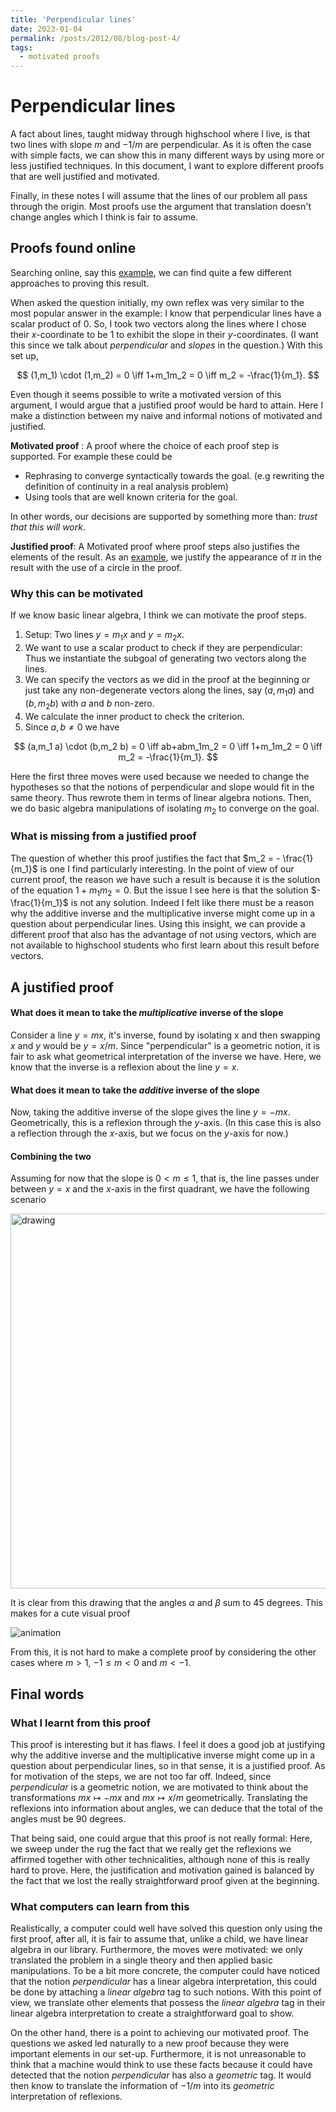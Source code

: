 ```yaml
---
title: 'Perpendicular lines'
date: 2023-01-04
permalink: /posts/2012/08/blog-post-4/
tags:
  - motivated proofs
---
```


Perpendicular lines
=====
A fact about lines, taught midway through highschool where I live, is that two lines with slope $m$ and $-1/m$ are perpendicular. As it is often the case with simple facts, we can show this in many different ways by using more or less justified techniques. In this document, I want to explore different proofs that are well justified and motivated.

Finally, in these notes I will assume that the lines of our problem all pass through the origin. Most proofs use the argument that translation doesn't change angles which I think is fair to assume.

## Proofs found online
Searching online, say this [example](https://math.stackexchange.com/questions/519620/explain-why-perpendicular-lines-have-negative-reciprocal-slopes), we can find quite a few different approaches to proving this result. 

When asked the question initially, my own reflex was very similar to the most popular answer in the example: I know that perpendicular lines have a scalar product of $0$. So, I took two vectors along the lines where I chose their $x$-coordinate to be $1$ to exhibit the slope in their $y$-coordinates. (I want this since we talk about *perpendicular* and *slopes* in the question.) With this set up, 

$$ (1,m_1) \cdot (1,m_2) = 0 \iff 1+m_1m_2 = 0 \iff m_2 = -\frac{1}{m_1}. $$

Even though it seems possible to write a motivated version of this argument, I would argue that a justified proof would be hard to attain. Here I make a distinction between my naive and informal notions of motivated and justified.

**Motivated proof** : A proof where the choice of each proof step is supported. For example these could be
- Rephrasing to converge syntactically towards the goal. (e.g rewriting the definition of continuity in a real analysis problem)
- Using tools that are well known criteria for the goal.

In other words, our decisions are supported by something more than: *trust that this will work*.

**Justified proof**: A Motivated proof where proof steps also justifies the elements of the result.
As an [example](https://www.youtube.com/watch?v=8GPy_UMV-08), we justify the appearance of $\pi$ in the result with the use of a circle in the proof.  

### Why this can be motivated
If we know basic linear algebra, I think we can motivate the proof steps.

1. Setup: Two lines $y=m_1 x$ and $y = m_2 x$.
2. We want to use a scalar product to check if they are perpendicular: Thus we instantiate the subgoal of generating two vectors along the lines.
3. We can specify the vectors as we did in the proof at the beginning or just take any non-degenerate vectors along the lines, say $(a,m_1 a)$ and $(b,m_2 b)$ with $a$ and $b$ non-zero.
4. We calculate the inner product to check the criterion.
5. Since $a,b \neq 0$ we have

$$ (a,m_1 a) \cdot (b,m_2 b) = 0 \iff ab+abm_1m_2 = 0 \iff 1+m_1m_2 = 0 \iff m_2 = -\frac{1}{m_1}. $$

Here the first three moves were used because we needed to change the hypotheses so that the notions of perpendicular and slope would fit in the same theory. Thus rewrote them in terms of linear algebra notions.
Then, we do basic algebra manipulations of isolating $m_2$ to converge on the goal.

### What is missing from a justified proof
The question of whether this proof justifies the fact that  $m_2 = - \frac{1}{m_1}$ is one I find particularly interesting. In the point of view of our current proof, the reason we have such a result is because it is the solution of the equation $1+m_1m_2 = 0$. But the issue I see here is that the solution $-\frac{1}{m_1}$ is not any solution. Indeed I felt like there must be a reason why the additive inverse and the multiplicative inverse might come up in a question about perpendicular lines. Using this insight, we can provide a different proof that also has the advantage of not using vectors, which are not available to highschool students who first learn about this result before vectors.

## A justified proof

#### What does it mean to take the *multiplicative* inverse of the slope 
Consider a line $y = mx$, it's inverse, found by isolating x and then swapping $x$ and $y$ would be $y=x/m$. Since "perpendicular" is a geometric notion, it is fair to ask what geometrical interpretation of the inverse we have. Here, we know that the inverse is a reflexion about the line $y=x$.  

#### What does it mean to take the *additive* inverse of the slope 
Now, taking the additive inverse of the slope gives the line $y=-mx$. Geometrically, this is a reflexion through the $y$-axis. (In this case this is also a reflection through the $x$-axis, but we focus on the $y$-axis for now.)

#### Combining the two
Assuming for now that the slope is $0 < m \leq 1$, that is, the line passes under between $y=x$ and the $x$-axis in the first quadrant, we have the following scenario 

<img src="https://louddy.github.io//images/perp_slope_0_m_1.png" alt="drawing" width="600"/>

It is clear from this drawing that the angles $\alpha$ and $\beta$ sum to $45$ degrees. This makes for a cute visual proof
 
![animation](https://louddy.github.io//images/graph_final_gif.gif)

From this, it is not hard to make a complete proof by considering the other cases where $m>1$,  $-1 \leq  m < 0$  and $m<-1$.

## Final words

### What I learnt from this proof

This proof is interesting but it has flaws. I feel it does a good job at justifying why the additive inverse and the multiplicative inverse might come up in a question about perpendicular lines, so in that sense, it is a justified proof. As for motivation of the steps, we are not too far off. Indeed, since *perpendicular* is a geometric notion, we are motivated to think about the transformations $mx \mapsto -mx$ and $mx \mapsto x/m$ geometrically. Translating the reflexions into information about angles, we can deduce that the total of the angles must be $90$ degrees.

That being said, one could argue that this proof is not really formal: Here, we sweep under the rug the fact that we really get the reflexions we affirmed together with other technicalities, although none of this is really hard to prove. Here, the justification and motivation gained is balanced by the fact that we lost the really straightforward proof given at the beginning.

### What computers can learn from this

Realistically, a computer could well have solved this question only using the first proof, after all, it is fair to assume that, unlike a child, we have linear algebra in our library. Furthermore, the moves were motivated: we only translated the problem in a single theory and then applied basic manipulations. To be a bit more concrete, the computer could have noticed that the notion *perpendicular* has a linear algebra interpretation, this could be done by attaching a *linear algebra* tag to such notions. With this point of view, we translate other elements that possess the *linear algebra* tag in their linear algebra interpretation to create a straightforward goal to show.

On the other hand, there is a point to achieving our motivated proof. The questions we asked led naturally to a new proof because they were important elements in our set-up. Furthermore, it is not unreasonable to think that a machine would think to use these facts because it could have detected that the notion *perpendicular* has also a *geometric* tag. It would then know to translate the information of $-1/m$ into its *geometric* interpretation of reflexions.






